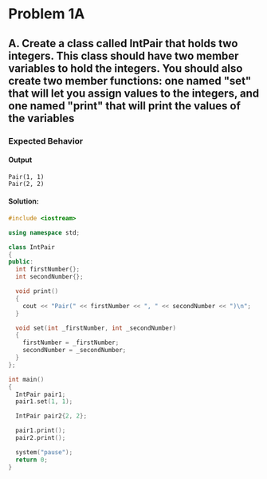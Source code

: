 # Problem 1A

## A. Create a class called IntPair that holds two integers. This class should have two member variables to hold the integers. You should also create two member functions: one named "set" that will let you assign values to the integers, and one named "print" that will print the values of the variables

### Expected Behavior

#### Output

```
Pair(1, 1)
Pair(2, 2)
```

#### **Solution:**

```c++
#include <iostream>

using namespace std;

class IntPair
{
public:
  int firstNumber{};
  int secondNumber{};

  void print()
  {
    cout << "Pair(" << firstNumber << ", " << secondNumber << ")\n";
  }

  void set(int _firstNumber, int _secondNumber)
  {
    firstNumber = _firstNumber;
    secondNumber = _secondNumber;
  }
};

int main()
{
  IntPair pair1;
  pair1.set(1, 1);

  IntPair pair2{2, 2};

  pair1.print();
  pair2.print();

  system("pause");
  return 0;
}
```
